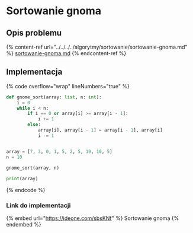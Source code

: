 # Sortowanie gnoma

## Opis problemu

{% content-ref url="../../../../algorytmy/sortowanie/sortowanie-gnoma.md" %}
[sortowanie-gnoma.md](../../../../algorytmy/sortowanie/sortowanie-gnoma.md)
{% endcontent-ref %}

## Implementacja

{% code overflow="wrap" lineNumbers="true" %}
```python
def gnome_sort(array: list, n: int):
    i = 0
    while i < n:
        if i == 0 or array[i] >= array[i - 1]:
            i += 1
        else:
            array[i], array[i - 1] = array[i - 1], array[i]
            i -= 1


array = [7, 3, 0, 1, 5, 2, 5, 19, 10, 5]
n = 10

gnome_sort(array, n)
    
print(array)
```
{% endcode %}

### Link do implementacji

{% embed url="https://ideone.com/sbsKNf" %}
Sortowanie gnoma
{% endembed %}